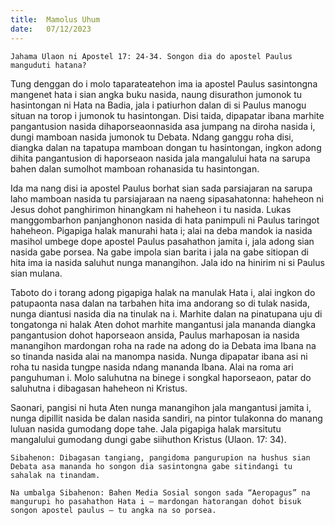 ```yaml
---
title:  Mamolus Uhum
date:   07/12/2023
---
```


`Jahama Ulaon ni Apostel 17: 24-34. Songon dia do apostel Paulus manguduti hatana?`

Tung denggan do i molo taparateatehon ima ia apostel Paulus sasintongna mangenet hata i sian angka buku nasida, naung disurathon jumonok tu hasintongan ni Hata na Badia, jala i patiurhon dalan di si Paulus manogu situan na torop i jumonok tu hasintongan. Disi taida, dipapatar ibana marhite pangantusion nasida dihaporseaonnasida asa jumpang na diroha nasida i, dungi mamboan nasida jumonok tu Debata. Ndang ganggu roha disi, diangka dalan na tapatupa mamboan dongan tu hasintongan, ingkon adong dihita pangantusion di haporseaon nasida jala mangalului hata na sarupa bahen dalan sumolhot mamboan rohanasida tu hasintongan.

Ida ma nang disi ia apostel Paulus borhat sian sada parsiajaran na sarupa laho mamboan nasida tu parsiajaraan na naeng sipasahatonna: haheheon ni Jesus dohot panghirimon hinangkam ni haheheon i tu nasida. Lukas manggombarhon panjanghonon nasida di hata panimpuli ni Paulus taringot haheheon. Pigapiga halak manurahi hata i; alai na deba mandok ia nasida masihol umbege dope apostel Paulus pasahathon jamita i, jala adong sian nasida gabe porsea. Na gabe impola sian barita i jala na gabe sitiopan di hita ima ia nasida saluhut nunga manangihon. Jala ido na hinirim ni si Paulus sian mulana.

Taboto do i torang adong pigapiga halak na manulak Hata i, alai ingkon do patupaonta nasa dalan na tarbahen hita ima andorang so di tulak nasida, nunga diantusi nasida dia na tinulak na i. Marhite dalan na pinatupana uju di tongatonga ni halak Aten dohot marhite mangantusi jala mananda diangka pangantusion dohot haporseaon ansida, Paulus marhaposan ia nasida manangihon mardongan roha na rade na adong do ia Debata ima Ibana na so tinanda nasida alai na manompa nasida. Nunga dipapatar ibana asi ni roha tu nasida tungpe nasida ndang mananda Ibana. Alai na roma ari panguhuman i. Molo saluhutna na binege i songkal haporseaon, patar do saluhutna i dibagasan haheheon ni Kristus.

Saonari, pangisi ni huta Aten nunga manangihon jala mangantusi jamita i, nunga dipillit nasida be dalan nasida sandiri, na pintor tulakonna do manang luluan nasida gumodang dope tahe. Jala pigapiga halak marsitutu mangalului gumodang dungi gabe siihuthon Kristus (Ulaon. 17: 34).

`Sibahenon: Dibagasan tangiang, pangidoma pangurupion na hushus sian Debata asa mananda ho songon dia sasintongna gabe sitindangi tu sahalak na tinandam.`

`Na umbalga Sibahenon: Bahen Media Sosial songon sada “Aeropagus” na mangurupi ho pasahathon Hata i – mardongan hatorangan dohot bisuk songon apostel paulus – tu angka na so porsea.`